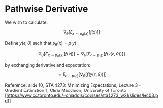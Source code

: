 # Pathwise Derivative

We wish to calculate:

$$
\nabla_\theta[E_{x \sim p_\theta(x)}[f(x)]]
$$

Define $y(\epsilon,\theta)$ such that $p_\theta(x) = p(y)$

$$
\nabla_\theta[E_{x \sim p_\theta(x)}[f(x)]] = \nabla_\theta[E_{\epsilon \sim p(\epsilon)} [f(y(\epsilon,\theta))] ]
$$

by exchanging derivative and expectation:

$$
= E_{\epsilon \sim p(\epsilon)} [\nabla_\theta[ f(y(\epsilon,\theta))] ]
$$

Reference:
slide 10, STA 4273: Minimizing Expectations, Lecture 3 - Gradient Estimation 1, Chris Maddison, University of Toronto
[https://www.cs.toronto.edu/~cmaddis/courses/sta4273_w21/slides/lec03.pdf]
